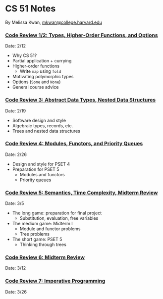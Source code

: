 # CS 51 Notes
By Melissa Kwan, mkwan@college.harvard.edu

### [Code Review 1/2: Types, Higher-Order Functions, and Options](https://docs.google.com/presentation/d/1aOlll20latEGnH5XK7dy_M9IeQARdhGJH3_iy2zdXXg/edit#slide=id.gbe05e66b4d_0_239)
Date: 2/12

-   Why CS 51?
-   Partial application + currying
-   Higher-order functions
	-   Write `map` using `fold`
-   Motivating polymorphic types
-   Options (`Some` and `None`)
-   General course advice


### [Code Review 3: Abstract Data Types, Nested Data Structures](https://docs.google.com/presentation/d/1g1-_pPfhX_vXIYaxm2dDpUzpyYwAcajBYQaLyq5U12E/edit)
Date: 2/19

-   Software design and style
-   Algebraic types, records, etc.
-   Trees and nested data structures


### [Code Review 4: Modules, Functors, and Priority Queues](https://docs.google.com/presentation/d/1EpOdRNeEl9Httj0a2DEqm87wgC-FogJZuMr3o_CaMdg)
Date: 2/26

-   Design and style for PSET 4
-   Preparation for PSET 5
	-   Modules and functors
	-   Priority queues


### [Code Review 5: Semantics, Time Complexity, Midterm Review](https://docs.google.com/presentation/d/1hf9JQ0o9XVcMO4f0m33p1Jb0CUDL2gaNC_u2lHg2aiI)
Date: 3/5

- The long game: preparation for final project
	- Substitution, evaluation, free variables
- The medium game: Midterm I
	- Module and functor problems
	- Tree problems
- The short game: PSET 5
	- Thinking through trees


### [Code Review 6: Midterm Review](https://docs.google.com/presentation/d/1jGLgRfXE8KeR0MmNG0vcLoevHoVGl78sh276j52gUfs/edit?usp=sharing)
Date: 3/12

### [Code Review 7: Imperative Programming](https://docs.google.com/presentation/d/1nIoF10s7ztrC92uIqby6jDCY0PJSJDPJNX-6Dz31FNE/edit?usp=sharing)
Date: 3/26



